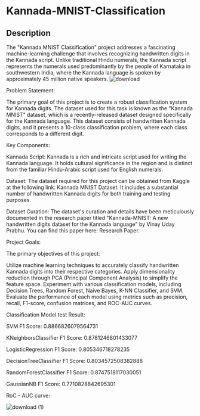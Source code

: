 # Kannada-MNIST-Classification

## Description
The "Kannada MNIST Classification" project addresses a fascinating machine-learning challenge that involves recognizing handwritten digits in the Kannada script. Unlike traditional Hindu numerals, the Kannada script represents the numerals used predominantly by the people of Karnataka in southwestern India, where the Kannada language is spoken by approximately 45 million native speakers.
![download](https://github.com/drajasekar/-Kannada-MNIST---Classification/assets/44079369/841feb55-ee84-4f16-8cda-ad4399d770e9)


Problem Statement:

The primary goal of this project is to create a robust classification system for Kannada digits. The dataset used for this task is known as the "Kannada MNIST" dataset, which is a recently-released dataset designed specifically for the Kannada language. This dataset consists of handwritten Kannada digits, and it presents a 10-class classification problem, where each class corresponds to a different digit.

Key Components:

Kannada Script: Kannada is a rich and intricate script used for writing the Kannada language. It holds cultural significance in the region and is distinct from the familiar Hindu-Arabic script used for English numerals.

Dataset: The dataset required for this project can be obtained from Kaggle at the following link: Kannada MNIST Dataset. It includes a substantial number of handwritten Kannada digits for both training and testing purposes.

Dataset Curation: The dataset's curation and details have been meticulously documented in the research paper titled "Kannada-MNIST: A new handwritten digits dataset for the Kannada language" by Vinay Uday Prabhu. You can find this paper here: Research Paper.

Project Goals:

The primary objectives of this project:

Utilize machine learning techniques to accurately classify handwritten Kannada digits into their respective categories.
Apply dimensionality reduction through PCA (Principal Component Analysis) to simplify the feature space.
Experiment with various classification models, including Decision Trees, Random Forest, Naive Bayes, K-NN Classifier, and SVM.
Evaluate the performance of each model using metrics such as precision, recall, F1-score, confusion matrices, and ROC-AUC curves.

Classification Model test Result:

SVM
F1 Score:  0.8866826079564731

KNeighborsClassifier
F1 Score:  0.8781246801433077

LogisticRegression
F1 Score:  0.805346718278235

DecisionTreeClassifier
F1 Score:  0.8034572508382888

RandomForestClassifier
F1 Score:  0.8747518117030051

GaussianNB
F1 Score:  0.7710828842695301

RoC - AUC curve:

![download (1)](https://github.com/drajasekar/-Kannada-MNIST---Classification/assets/44079369/c198db28-af35-408f-ae64-7afc6b8ade87)





